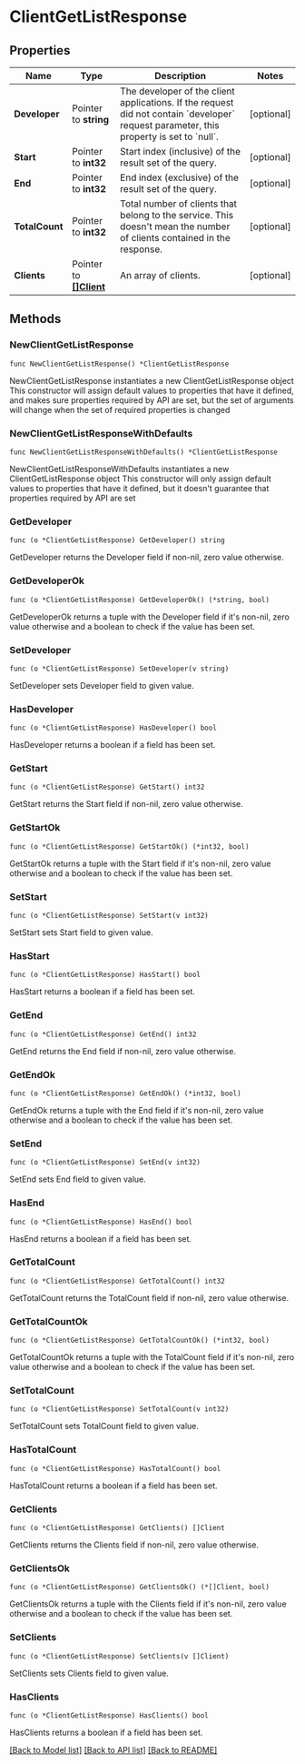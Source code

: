 # ClientGetListResponse

## Properties

Name | Type | Description | Notes
------------ | ------------- | ------------- | -------------
**Developer** | Pointer to **string** | The developer of the client applications. If the request did not contain &#x60;developer&#x60; request parameter, this property is set to &#x60;null&#x60;.  | [optional] 
**Start** | Pointer to **int32** | Start index (inclusive) of the result set of the query.  | [optional] 
**End** | Pointer to **int32** | End index (exclusive) of the result set of the query.  | [optional] 
**TotalCount** | Pointer to **int32** | Total number of clients that belong to the service. This doesn&#39;t mean the number of clients contained in the response.  | [optional] 
**Clients** | Pointer to [**[]Client**](Client.md) | An array of clients.  | [optional] 

## Methods

### NewClientGetListResponse

`func NewClientGetListResponse() *ClientGetListResponse`

NewClientGetListResponse instantiates a new ClientGetListResponse object
This constructor will assign default values to properties that have it defined,
and makes sure properties required by API are set, but the set of arguments
will change when the set of required properties is changed

### NewClientGetListResponseWithDefaults

`func NewClientGetListResponseWithDefaults() *ClientGetListResponse`

NewClientGetListResponseWithDefaults instantiates a new ClientGetListResponse object
This constructor will only assign default values to properties that have it defined,
but it doesn't guarantee that properties required by API are set

### GetDeveloper

`func (o *ClientGetListResponse) GetDeveloper() string`

GetDeveloper returns the Developer field if non-nil, zero value otherwise.

### GetDeveloperOk

`func (o *ClientGetListResponse) GetDeveloperOk() (*string, bool)`

GetDeveloperOk returns a tuple with the Developer field if it's non-nil, zero value otherwise
and a boolean to check if the value has been set.

### SetDeveloper

`func (o *ClientGetListResponse) SetDeveloper(v string)`

SetDeveloper sets Developer field to given value.

### HasDeveloper

`func (o *ClientGetListResponse) HasDeveloper() bool`

HasDeveloper returns a boolean if a field has been set.

### GetStart

`func (o *ClientGetListResponse) GetStart() int32`

GetStart returns the Start field if non-nil, zero value otherwise.

### GetStartOk

`func (o *ClientGetListResponse) GetStartOk() (*int32, bool)`

GetStartOk returns a tuple with the Start field if it's non-nil, zero value otherwise
and a boolean to check if the value has been set.

### SetStart

`func (o *ClientGetListResponse) SetStart(v int32)`

SetStart sets Start field to given value.

### HasStart

`func (o *ClientGetListResponse) HasStart() bool`

HasStart returns a boolean if a field has been set.

### GetEnd

`func (o *ClientGetListResponse) GetEnd() int32`

GetEnd returns the End field if non-nil, zero value otherwise.

### GetEndOk

`func (o *ClientGetListResponse) GetEndOk() (*int32, bool)`

GetEndOk returns a tuple with the End field if it's non-nil, zero value otherwise
and a boolean to check if the value has been set.

### SetEnd

`func (o *ClientGetListResponse) SetEnd(v int32)`

SetEnd sets End field to given value.

### HasEnd

`func (o *ClientGetListResponse) HasEnd() bool`

HasEnd returns a boolean if a field has been set.

### GetTotalCount

`func (o *ClientGetListResponse) GetTotalCount() int32`

GetTotalCount returns the TotalCount field if non-nil, zero value otherwise.

### GetTotalCountOk

`func (o *ClientGetListResponse) GetTotalCountOk() (*int32, bool)`

GetTotalCountOk returns a tuple with the TotalCount field if it's non-nil, zero value otherwise
and a boolean to check if the value has been set.

### SetTotalCount

`func (o *ClientGetListResponse) SetTotalCount(v int32)`

SetTotalCount sets TotalCount field to given value.

### HasTotalCount

`func (o *ClientGetListResponse) HasTotalCount() bool`

HasTotalCount returns a boolean if a field has been set.

### GetClients

`func (o *ClientGetListResponse) GetClients() []Client`

GetClients returns the Clients field if non-nil, zero value otherwise.

### GetClientsOk

`func (o *ClientGetListResponse) GetClientsOk() (*[]Client, bool)`

GetClientsOk returns a tuple with the Clients field if it's non-nil, zero value otherwise
and a boolean to check if the value has been set.

### SetClients

`func (o *ClientGetListResponse) SetClients(v []Client)`

SetClients sets Clients field to given value.

### HasClients

`func (o *ClientGetListResponse) HasClients() bool`

HasClients returns a boolean if a field has been set.


[[Back to Model list]](../README.md#documentation-for-models) [[Back to API list]](../README.md#documentation-for-api-endpoints) [[Back to README]](../README.md)


